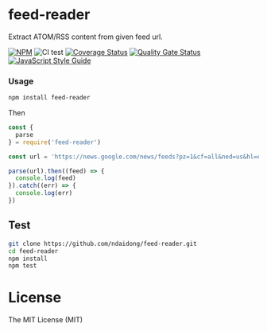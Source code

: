 # feed-reader

Extract ATOM/RSS content from given feed url.

[![NPM](https://badge.fury.io/js/feed-reader.svg)](https://badge.fury.io/js/feed-reader)
![CI test](https://github.com/ndaidong/feed-reader/workflows/ci-test/badge.svg)
[![Coverage Status](https://coveralls.io/repos/github/ndaidong/feed-reader/badge.svg)](https://coveralls.io/github/ndaidong/feed-reader)
[![Quality Gate Status](https://sonarcloud.io/api/project_badges/measure?project=ndaidong_feed-reader&metric=alert_status)](https://sonarcloud.io/dashboard?id=ndaidong_feed-reader)
[![JavaScript Style Guide](https://img.shields.io/badge/code_style-standard-brightgreen.svg)](https://standardjs.com)


### Usage

```bash
npm install feed-reader
```

Then

```js
const {
  parse
} = require('feed-reader')

const url = 'https://news.google.com/news/feeds?pz=1&cf=all&ned=us&hl=en&q=nodejs&output=rss'

parse(url).then((feed) => {
  console.log(feed)
}).catch((err) => {
  console.log(err)
})
```


## Test


```bash
git clone https://github.com/ndaidong/feed-reader.git
cd feed-reader
npm install
npm test
```


# License

The MIT License (MIT)
